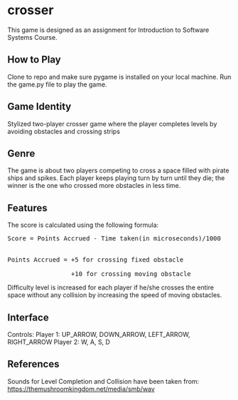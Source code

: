 # crosser
This game is designed as an assignment for Introduction to Software Systems Course.

## How to Play
Clone to repo and make sure pygame is installed on your local machine. Run the game.py file to play the game.

## Game Identity
Stylized two-player crosser game where the player completes levels by avoiding obstacles and crossing strips

## Genre
The game is about two players competing to cross a space filled with pirate ships and spikes. Each player keeps playing turn by turn until they die; the winner is the one who crossed more obstacles in less time.

## Features
The score is calculated using the following formula: 

<pre>
Score = Points Accrued - Time taken(in microseconds)/1000<br/>

Points Accrued = +5 for crossing fixed obstacle<br/>
                 +10 for crossing moving obstacle </pre>

Difficulty level is increased for each player if he/she crosses the entire space without any collision by increasing the speed of moving obstacles.

## Interface 
Controls: Player 1: UP_ARROW, DOWN_ARROW, LEFT_ARROW, RIGHT_ARROW
        Player 2: W, A, S, D

## References
Sounds for Level Completion and Collision have been taken from: https://themushroomkingdom.net/media/smb/wav
